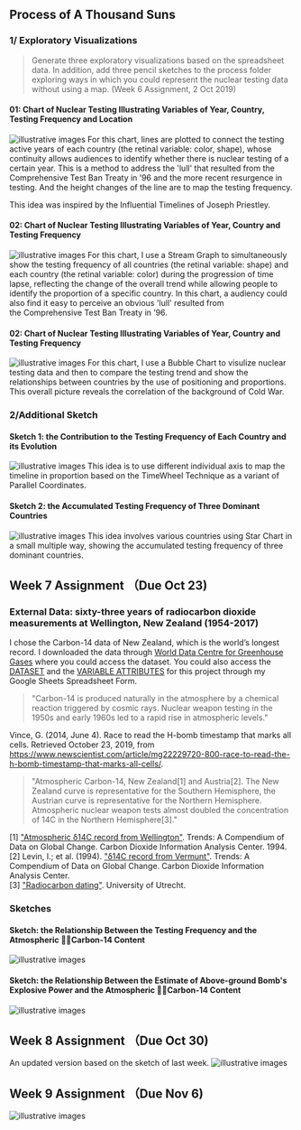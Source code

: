 ## Process of A Thousand Suns
### 1/ Exploratory Visualizations
> Generate three exploratory visualizations based on the spreadsheet data. In addition, add three pencil sketches to the process folder exploring ways in which you could represent the nuclear testing data without using a map. (Week 6 Assignment, 2 Oct 2019)

#### 01: Chart of Nuclear Testing Illustrating Variables of Year, Country, Testing Frequency and Location
![illustrative images](./1_Timelines.jpg)
For this chart, lines are plotted to connect the testing active years of each country (the retinal variable: color, shape), whose continuity allows audiences to identify whether there is nuclear testing of a certain year. This is a method to address the 'lull' that resulted from the Comprehensive Test Ban Treaty in ’96 and the more recent resurgence in testing. And the height changes of the line are to map the testing frequency.

This idea was inspired by the Influential Timelines of Joseph Priestley.

#### 02: Chart of Nuclear Testing Illustrating Variables of Year, Country and Testing Frequency
![illustrative images](./2_ThemeRiver.jpg)
For this chart, I use a Stream Graph to simultaneously show the testing frequency of all countries (the retinal variable: shape) and each country (the retinal variable: color) during the progression of time lapse, reflecting the change of the overall trend while allowing people to identify the proportion of a specific country. In this chart, a audiency could also find it easy to perceive an obvious 'lull' resulted from the Comprehensive Test Ban Treaty in ’96.

#### 02: Chart of Nuclear Testing Illustrating Variables of Year, Country and Testing Frequency
![illustrative images](./3_BubbleChart.jpg)
For this chart, I use a Bubble Chart to visulize nuclear testing data and then to compare the testing trend and show the relationships between countries by the use of positioning and proportions. This overall picture reveals the correlation of the background of Cold War.

### 2/Additional Sketch
#### Sketch 1: the Contribution to the Testing Frequency of Each Country and its Evolution
![illustrative images](./Sketch1.jpeg)
This idea is to use different individual axis to map the timeline in proportion based on the TimeWheel Technique as a variant of Parallel Coordinates.

#### Sketch 2: the Accumulated Testing Frequency of Three Dominant Countries
![illustrative images](./SKetch2.jpeg)
This idea involves various countries using Star Chart in a small multiple way, showing the accumulated testing frequency of three dominant countries.

## Week 7 Assignment （Due Oct 23)
### External Data: sixty-three years of radiocarbon dioxide measurements at Wellington, New Zealand (1954-2017)
I chose the Carbon-14 data of New Zealand, which is the world’s longest record. I downloaded the data through [World Data Centre for Greenhouse Gases](https://gaw.kishou.go.jp/search) where you could access the dataset. You could also access the [DATASET](https://docs.google.com/spreadsheets/d/e/2PACX-1vR9YwmsYN-sKPuY03hTzqzvdE6TbmHnMo1rUF8z_-T27T_EepPJryzY4S8iEmzLswMhXLGiqJG6Qy_k/pubhtml?gid=574694187&single=true) and the [VARIABLE ATTRIBUTES](https://docs.google.com/spreadsheets/d/e/2PACX-1vR9YwmsYN-sKPuY03hTzqzvdE6TbmHnMo1rUF8z_-T27T_EepPJryzY4S8iEmzLswMhXLGiqJG6Qy_k/pubhtml?gid=910863073&single=true) for this project through my Google Sheets Spreadsheet Form.  

> "Carbon-14 is produced naturally in the atmosphere by a chemical reaction triggered by cosmic rays. Nuclear weapon testing in the 1950s and early 1960s led to a rapid rise in atmospheric levels."  

Vince, G. (2014, June 4). Race to read the H-bomb timestamp that marks all cells. Retrieved October 23, 2019, from https://www.newscientist.com/article/mg22229720-800-race-to-read-the-h-bomb-timestamp-that-marks-all-cells/.

> "Atmospheric Carbon-14, New Zealand[1] and Austria[2]. The New Zealand curve is representative for the Southern Hemisphere, the Austrian curve is representative for the Northern Hemisphere. Atmospheric nuclear weapon tests almost doubled the concentration of 14C in the Northern Hemisphere[3]."  

[1] ["Atmospheric δ14C record from Wellington"](http://cdiac.esd.ornl.gov/trends/co2/welling.html). Trends: A Compendium of Data on Global Change. Carbon Dioxide Information Analysis Center. 1994. 
[2] Levin, I.; et al. (1994). ["δ14C record from Vermunt"](https://cdiac.ess-dive.lbl.gov/trends/co2/cent-verm.html). Trends: A Compendium of Data on Global Change. Carbon Dioxide Information Analysis Center.  
[3] ["Radiocarbon dating"](http://web.science.uu.nl/AMS/Radiocarbon.htm). University of Utrecht.  

### Sketches
#### Sketch: the Relationship Between the Testing Frequency and the Atmospheric 􏰈􏰈Carbon-14 Content
![illustrative images](./1_MergingDataSketch.jpg)

#### Sketch: the Relationship Between the Estimate of Above-ground Bomb's Explosive Power and the Atmospheric 􏰈􏰈Carbon-14 Content
![illustrative images](./2_MergingDataSketch.jpg)

## Week 8 Assignment （Due Oct 30)
An updated version based on the sketch of last week.
![illustrative images](./bombcurve_update.jpg)

## Week 9 Assignment （Due Nov 6)
![illustrative images](./final_poster.jpg)